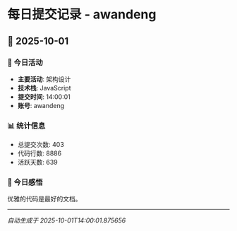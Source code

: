 # 每日提交记录 - awandeng

## 📅 2025-10-01

### 🎯 今日活动
- **主要活动**: 架构设计
- **技术栈**: JavaScript
- **提交时间**: 14:00:01
- **账号**: awandeng

### 📊 统计信息
- 总提交次数: 403
- 代码行数: 8886
- 活跃天数: 639

### 💭 今日感悟
优雅的代码是最好的文档。

---
*自动生成于 2025-10-01T14:00:01.875656*
